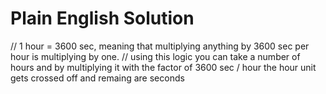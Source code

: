 # Plain English Solution

// 1 hour = 3600 sec, meaning that multiplying anything by 3600 sec per hour is multiplying by one.
// using this logic you can take a number of hours and by multiplying it with the factor of 3600 sec / hour the hour unit gets crossed off and remaing are seconds